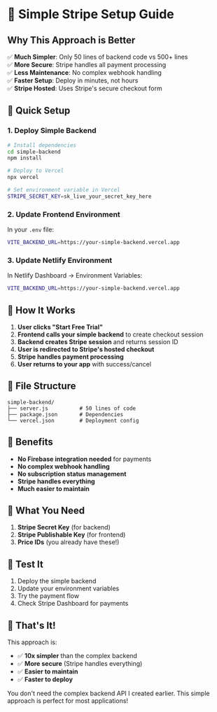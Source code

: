 # 🎯 Simple Stripe Setup Guide

## Why This Approach is Better

✅ **Much Simpler**: Only 50 lines of backend code vs 500+ lines  
✅ **More Secure**: Stripe handles all payment processing  
✅ **Less Maintenance**: No complex webhook handling  
✅ **Faster Setup**: Deploy in minutes, not hours  
✅ **Stripe Hosted**: Uses Stripe's secure checkout form  

## 🚀 Quick Setup

### 1. Deploy Simple Backend

```bash
# Install dependencies
cd simple-backend
npm install

# Deploy to Vercel
npx vercel

# Set environment variable in Vercel
STRIPE_SECRET_KEY=sk_live_your_secret_key_here
```

### 2. Update Frontend Environment

In your `.env` file:
```bash
VITE_BACKEND_URL=https://your-simple-backend.vercel.app
```

### 3. Update Netlify Environment

In Netlify Dashboard → Environment Variables:
```bash
VITE_BACKEND_URL=https://your-simple-backend.vercel.app
```

## 🔧 How It Works

1. **User clicks "Start Free Trial"**
2. **Frontend calls your simple backend** to create checkout session
3. **Backend creates Stripe session** and returns session ID
4. **User is redirected to Stripe's hosted checkout**
5. **Stripe handles payment processing**
6. **User returns to your app** with success/cancel

## 📁 File Structure

```
simple-backend/
├── server.js          # 50 lines of code
├── package.json       # Dependencies
└── vercel.json        # Deployment config
```

## 🎯 Benefits

- **No Firebase integration needed** for payments
- **No complex webhook handling**
- **No subscription status management**
- **Stripe handles everything**
- **Much easier to maintain**

## 🚨 What You Need

1. **Stripe Secret Key** (for backend)
2. **Stripe Publishable Key** (for frontend)
3. **Price IDs** (you already have these!)

## 🧪 Test It

1. Deploy the simple backend
2. Update your environment variables
3. Try the payment flow
4. Check Stripe Dashboard for payments

## 🎉 That's It!

This approach is:
- ✅ **10x simpler** than the complex backend
- ✅ **More secure** (Stripe handles everything)
- ✅ **Easier to maintain**
- ✅ **Faster to deploy**

You don't need the complex backend API I created earlier. This simple approach is perfect for most applications!
